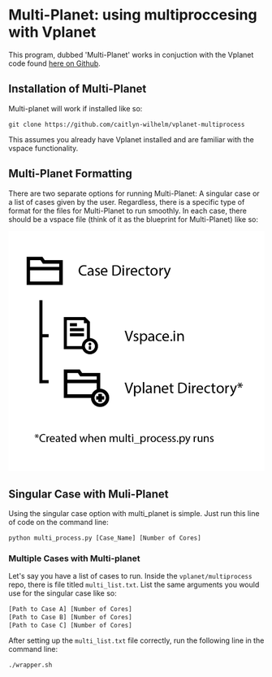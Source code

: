 # Multi-Planet: using multiproccesing with Vplanet

This program, dubbed 'Multi-Planet' works in conjuction with the Vplanet code found [here on Github](https://github.com/VirtualPlanetaryLaboratory/vplanet).

## Installation of Multi-Planet

Multi-planet will work if installed like so:

```
git clone https://github.com/caitlyn-wilhelm/vplanet-multiprocess
```

This assumes you already have Vplanet installed and are familiar with the vspace functionality.

## Multi-Planet Formatting

There are two separate options for running Multi-Planet: A singular case or a list of cases given by the user. Regardless, there is a specific type of format for the files for Multi-Planet to run smoothly. In each case, there should be a vspace file (think of it as the blueprint for Multi-Planet) like so:

![Formatting Guide Image](https://github.com/caitlyn-wilhelm/vplanet-multiprocess/blob/master/docs/format_guide.png)

## Singular Case with Muli-Planet

Using the singular case option with multi_planet is simple. Just run this line of code on the command line:

```
python multi_process.py [Case_Name] [Number of Cores]
```

### Multiple Cases with Multi-planet

Let's say you have a list of cases to run. Inside the `vplanet/multiprocess` repo, there is file titled `multi_list.txt`. List the same arguments you would use for the singular case like so:
```
[Path to Case A] [Number of Cores]
[Path to Case B] [Number of Cores]
[Path to Case C] [Number of Cores]
```

After setting up the `multi_list.txt` file correctly, run the following line in the command line:

```
./wrapper.sh
```
